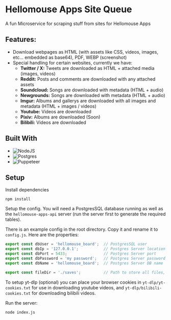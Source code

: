 # Hellomouse Apps Site Queue

A fun Microservice for scraping stuff from sites for Hellomouse Apps

## Features:
- Download webpages as HTML (with assets like CSS, videos, images, etc... embedded as base64), PDF, WEBP (screenshot)
- Special handling for certain websites, currently we have:
   - **Twitter / X:** Tweets are downloaded as HTML + attached media (images, videos)
   - **Reddit:** Posts and comments are downloaded with any attached assets
   - **Soundcloud:** Songs are downloaded with metadata (HTML + audio)
   - **Newgrounds:** Songs are downloaded with metadata (HTML + audio)
   - **Imgur:** Albums and gallerys are downloaded with all images and metadata (HTML + images / videos)
   - **Youtube:** Videos are downloaded
   - **Pixiv:** Albums are downloaded (Soon)
   - **Bilibili:** Videos are downloaded

## Built With
* ![NodeJS](https://img.shields.io/badge/node.js-6DA55F?style=for-the-badge&logo=node.js&logoColor=white)
* ![Postgres](https://img.shields.io/badge/postgres-%23316192.svg?style=for-the-badge&logo=postgresql&logoColor=white)
* ![Puppeteer](https://img.shields.io/badge/Puppeteer-%01d8a2.svg?style=for-the-badge&logo=GoogleChrome&logoColor=white)

## Setup

Install dependencies
```
npm install
```

Setup the config. You will need a PostgresSQL database running as well as the `hellomouse-apps-api` server (run the server first to generate the required tables).

There is an example config in the root directory. Copy it and rename it to `config.js`. Here are the properties:

```js
export const dbUser = 'hellomouse_board';  // PostgresSQL user
export const dbIp = '127.0.0.1';           // Postgres Server location
export const dbPort = 5433;                // Postgres Server port 
export const dbPassword = 'my password';   // Postgres Server password
export const dbName = 'hellomouse_board';  // Postgres Server DB name

export const fileDir = './saves';          // Path to store all files, in general, web files are stored under this path/site_downloads/file.ext
```

To setup yt-dlp (optional) you can place your browser cookies in `yt-dlp/yt-cookies.txt` for use in downloading youtube videos, and 
`yt-dlp/bilibili-cookies.txt` for downloading bilibili videos.


Run the server:
```
node index.js
```

